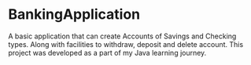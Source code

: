 # BankingApplication

A basic application that can create Accounts of Savings and Checking types. Along with facilities to withdraw, deposit and delete account.
This project was developed as a part of my Java learning journey.
